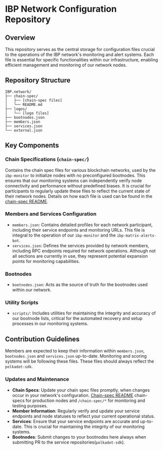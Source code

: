 # IBP Network Configuration Repository

## Overview
This repository serves as the central storage for configuration files crucial to
the operations of the IBP network's monitoring and alert systems. Each file is
essential for specific functionalities within our infrastructure, enabling
efficient management and monitoring of our network nodes.

## Repository Structure

```
IBP.network/
├── chain-spec/
│   ├── [chain-spec files]
│   └── README.md
├── logos/
│   └── [logo files]
├── bootnodes.json
├── members.json
├── services.json
└── external.json
```

## Key Components

### Chain Specifications (`chain-spec/`)
Contains the chain spec files for various blockchain networks, used by the
`ibp-monitor` to initialize nodes with no preconfigured bootnodes. This ensures
that our monitoring systems can independently verify node connectivity and
performance without predefined biases. It is crucial for participants to
regularly update these files to reflect the current state of their network nodes.
Details on how each file is used can be found in the [chain-spec README](chain-spec/README.md).

### Members and Services Configuration
- `members.json`: Contains detailed profiles for each network participant,
  including their service endpoints and monitoring URLs. This file is integral
  to the operation of our `ibp-monitor` and the `ibp-matrix-alerts-bot`.
- `services.json`: Defines the services provided by network members, including
  RPC endpoints required for network operations. Although not all sections are
  currently in use, they represent potential expansion points for monitoring
  capabilities.

### Bootnodes
- `bootnodes.json`: Acts as the source of truth for the bootnodes used within
  our network. 

### Utility Scripts
- `scripts/`: Includes utilities for maintaining the integrity and accuracy of
  our bootnode lists, critical for the automated recovery and setup processes
  in our monitoring systems.

## Contribution Guidelines
Members are expected to keep their information within `members.json`,
`bootnodes.json` and `services.json`  up-to-date. Monitoring and scoring systems
will be following these files. These files should always reflect the
`polkadot-sdk`.

### Updates and Maintenance
- **Chain Specs**: Update your chain spec files promptly, when changes occur in
  your network's configuration. [Chain-spec README](chain-spec/README.md) chain-
  specs for production nodes and `/chain-spec/*` for monitoring and testing purposes.
- **Member Information**: Regularly verify and update your service endpoints and
  node statuses to reflect your current operational status.
- **Services**: Ensure that your service endpoints are accurate and up-to-date.
  This is crucial for maintaining the integrity of our monitoring systems.
- **Bootnodes**: Submit changes to your bootnodes here always when submitting
  PR to the service repositories(`polkadot-sdk`).

